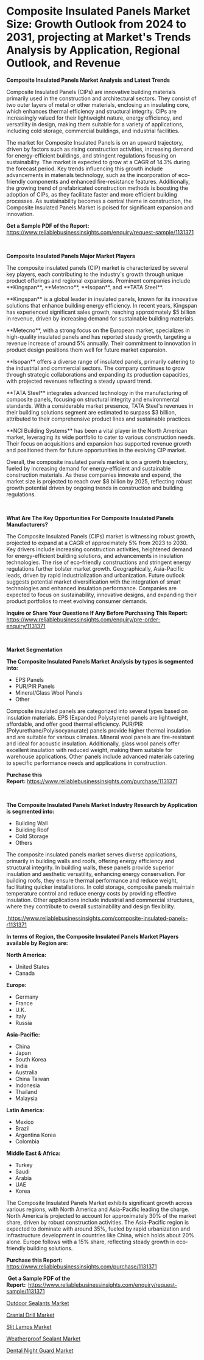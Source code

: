<p><h1>Composite Insulated Panels Market Size: Growth Outlook from 2024 to 2031, projecting at Market's Trends Analysis by Application, Regional Outlook, and Revenue</h1></p><p><strong>Composite Insulated Panels Market Analysis and Latest Trends</strong></p>
<p><p>Composite Insulated Panels (CIPs) are innovative building materials primarily used in the construction and architectural sectors. They consist of two outer layers of metal or other materials, enclosing an insulating core, which enhances thermal efficiency and structural integrity. CIPs are increasingly valued for their lightweight nature, energy efficiency, and versatility in design, making them suitable for a variety of applications, including cold storage, commercial buildings, and industrial facilities.</p><p>The market for Composite Insulated Panels is on an upward trajectory, driven by factors such as rising construction activities, increasing demand for energy-efficient buildings, and stringent regulations focusing on sustainability. The market is expected to grow at a CAGR of 14.3% during the forecast period. Key trends influencing this growth include advancements in materials technology, such as the incorporation of eco-friendly components and enhanced fire-resistance features. Additionally, the growing trend of prefabricated construction methods is boosting the adoption of CIPs, as they facilitate faster and more efficient building processes. As sustainability becomes a central theme in construction, the Composite Insulated Panels Market is poised for significant expansion and innovation.</p></p>
<p><strong>Get a Sample PDF of the Report:&nbsp;</strong> <a href="https://www.reliablebusinessinsights.com/enquiry/request-sample/1131371?utm_campaign=60&utm_medium=2&utm_source=Github&utm_content=ia&utm_term=07112024&utm_id=composite-insulated-panels">https://www.reliablebusinessinsights.com/enquiry/request-sample/1131371</a></p>
<p>&nbsp;</p>
<p><strong>Composite Insulated Panels Major Market Players</strong></p>
<p><p>The composite insulated panels (CIP) market is characterized by several key players, each contributing to the industry's growth through unique product offerings and regional expansions. Prominent companies include **Kingspan**, **Metecno**, **Isopan**, and **TATA Steel**.</p><p>**Kingspan** is a global leader in insulated panels, known for its innovative solutions that enhance building energy efficiency. In recent years, Kingspan has experienced significant sales growth, reaching approximately $5 billion in revenue, driven by increasing demand for sustainable building materials.</p><p>**Metecno**, with a strong focus on the European market, specializes in high-quality insulated panels and has reported steady growth, targeting a revenue increase of around 5% annually. Their commitment to innovation in product design positions them well for future market expansion.</p><p>**Isopan** offers a diverse range of insulated panels, primarily catering to the industrial and commercial sectors. The company continues to grow through strategic collaborations and expanding its production capacities, with projected revenues reflecting a steady upward trend.</p><p>**TATA Steel** integrates advanced technology in the manufacturing of composite panels, focusing on structural integrity and environmental standards. With a considerable market presence, TATA Steel's revenues in their building solutions segment are estimated to surpass $3 billion, attributed to their comprehensive product lines and sustainable practices.</p><p>**NCI Building Systems** has been a vital player in the North American market, leveraging its wide portfolio to cater to various construction needs. Their focus on acquisitions and expansion has supported revenue growth and positioned them for future opportunities in the evolving CIP market.</p><p>Overall, the composite insulated panels market is on a growth trajectory, fueled by increasing demand for energy-efficient and sustainable construction materials. As these companies innovate and expand, the market size is projected to reach over $8 billion by 2025, reflecting robust growth potential driven by ongoing trends in construction and building regulations.</p></p>
<p>&nbsp;</p>
<p><strong>What Are The Key Opportunities For Composite Insulated Panels Manufacturers?</strong></p>
<p><p>The Composite Insulated Panels (CIPs) market is witnessing robust growth, projected to expand at a CAGR of approximately 5% from 2023 to 2030. Key drivers include increasing construction activities, heightened demand for energy-efficient building solutions, and advancements in insulation technologies. The rise of eco-friendly constructions and stringent energy regulations further bolster market growth. Geographically, Asia-Pacific leads, driven by rapid industrialization and urbanization. Future outlook suggests potential market diversification with the integration of smart technologies and enhanced insulation performance. Companies are expected to focus on sustainability, innovative designs, and expanding their product portfolios to meet evolving consumer demands.</p></p>
<p><strong>Inquire or Share Your Questions If Any Before Purchasing This Report:</strong> <a href="https://www.reliablebusinessinsights.com/enquiry/pre-order-enquiry/1131371?utm_campaign=60&utm_medium=2&utm_source=Github&utm_content=ia&utm_term=07112024&utm_id=composite-insulated-panels">https://www.reliablebusinessinsights.com/enquiry/pre-order-enquiry/1131371</a></p>
<p>&nbsp;</p>
<p><strong>Market Segmentation</strong></p>
<p><strong>The Composite Insulated Panels Market Analysis by types is segmented into:</strong></p>
<p><ul><li>EPS Panels</li><li>PUR/PIR Panels</li><li>Mineral/Glass Wool Panels</li><li>Other</li></ul></p>
<p><p>Composite insulated panels are categorized into several types based on insulation materials. EPS (Expanded Polystyrene) panels are lightweight, affordable, and offer good thermal efficiency. PUR/PIR (Polyurethane/Polyisocyanurate) panels provide higher thermal insulation and are suitable for various climates. Mineral wool panels are fire-resistant and ideal for acoustic insulation. Additionally, glass wool panels offer excellent insulation with reduced weight, making them suitable for warehouse applications. Other panels include advanced materials catering to specific performance needs and applications in construction.</p></p>
<p><strong>Purchase this Report:&nbsp;</strong><a href="https://www.reliablebusinessinsights.com/purchase/1131371?utm_campaign=60&utm_medium=2&utm_source=Github&utm_content=ia&utm_term=07112024&utm_id=composite-insulated-panels">https://www.reliablebusinessinsights.com/purchase/1131371</a></p>
<p>&nbsp;</p>
<p><strong>The Composite Insulated Panels Market Industry Research by Application is segmented into:</strong></p>
<p><ul><li>Building Wall</li><li>Building Roof</li><li>Cold Storage</li><li>Others</li></ul></p>
<p><p>The composite insulated panels market serves diverse applications, primarily in building walls and roofs, offering energy efficiency and structural integrity. In building walls, these panels provide superior insulation and aesthetic versatility, enhancing energy conservation. For building roofs, they ensure thermal performance and reduce weight, facilitating quicker installations. In cold storage, composite panels maintain temperature control and reduce energy costs by providing effective insulation. Other applications include industrial and commercial structures, where they contribute to overall sustainability and design flexibility.</p></p>
<p><a href="https://www.reliablebusinessinsights.com/composite-insulated-panels-r1131371?utm_campaign=60&utm_medium=2&utm_source=Github&utm_content=ia&utm_term=07112024&utm_id=composite-insulated-panels">&nbsp;https://www.reliablebusinessinsights.com/composite-insulated-panels-r1131371</a></p>
<p><strong>In terms of Region, the Composite Insulated Panels Market Players available by Region are:</strong></p>
<p>
    <p> <strong> North America: </strong>
        <ul>
            <li>United States</li>
            <li>Canada</li>
        </ul>
        </p> 
    <p> <strong> Europe: </strong>
        <ul>
            <li>Germany</li>
            <li>France</li>
            <li>U.K.</li>
            <li>Italy</li>
            <li>Russia</li>
        </ul>
        </p> 
    <p> <strong> Asia-Pacific: </strong>
        <ul>
            <li>China</li>
            <li>Japan</li>
            <li>South Korea</li>
            <li>India</li>
            <li>Australia</li>
            <li>China Taiwan</li>
            <li>Indonesia</li>
            <li>Thailand</li>
            <li>Malaysia</li>
        </ul>
        </p> 
    <p> <strong> Latin America: </strong>
        <ul>
            <li>Mexico</li>
            <li>Brazil</li>
            <li>Argentina Korea</li>
            <li>Colombia</li>
        </ul>
        </p> 
    <p> <strong> Middle East & Africa: </strong>
        <ul>
            <li>Turkey</li>
            <li>Saudi</li>
            <li>Arabia</li>
            <li>UAE</li>
            <li>Korea</li>
        </ul>
    </p>
    </p>
<p><p>The Composite Insulated Panels Market exhibits significant growth across various regions, with North America and Asia-Pacific leading the charge. North America is projected to account for approximately 30% of the market share, driven by robust construction activities. The Asia-Pacific region is expected to dominate with around 35%, fueled by rapid urbanization and infrastructure development in countries like China, which holds about 20% alone. Europe follows with a 15% share, reflecting steady growth in eco-friendly building solutions.</p></p>
<p><strong>Purchase this Report: </strong><a href="https://www.reliablebusinessinsights.com/purchase/1131371?utm_campaign=60&utm_medium=2&utm_source=Github&utm_content=ia&utm_term=07112024&utm_id=composite-insulated-panels">https://www.reliablebusinessinsights.com/purchase/1131371</a></p>
<p>&nbsp;<strong>Get a Sample PDF of the Report:&nbsp;&nbsp;</strong><a href="https://www.reliablebusinessinsights.com/enquiry/request-sample/1131371?utm_campaign=60&utm_medium=2&utm_source=Github&utm_content=ia&utm_term=07112024&utm_id=composite-insulated-panels">https://www.reliablebusinessinsights.com/enquiry/request-sample/1131371</a></p>
<p><strong></strong></p>
<p><p><a href="https://github.com/darientvns/Market-Research-Report-List-1/blob/main/outdoor-sealants-market.md?utm_campaign=60&utm_medium=2&utm_source=Github&utm_content=ia&utm_term=07112024&utm_id=composite-insulated-panels">Outdoor Sealants Market</a></p><p><a href="https://issuu.com/reportprime-2/docs/cranial-drill-market-size-2030.pptx_67df493126289d?utm_campaign=60&utm_medium=2&utm_source=Github&utm_content=ia&utm_term=07112024&utm_id=composite-insulated-panels">Cranial Drill Market</a></p><p><a href="https://issuu.com/reportprime-2/docs/slit-lamps-market-size-2030.pptx_826a0a079fc999?utm_campaign=60&utm_medium=2&utm_source=Github&utm_content=ia&utm_term=07112024&utm_id=composite-insulated-panels">Slit Lamps Market</a></p><p><a href="https://github.com/arnaudyclavinec/Market-Research-Report-List-1/blob/main/weatherproof-sealant-market.md?utm_campaign=60&utm_medium=2&utm_source=Github&utm_content=ia&utm_term=07112024&utm_id=composite-insulated-panels">Weatherproof Sealant Market</a></p><p><a href="https://issuu.com/reportprime-2/docs/dental-night-guard-market-size-2030_26d80e09d44c6b?utm_campaign=60&utm_medium=2&utm_source=Github&utm_content=ia&utm_term=07112024&utm_id=composite-insulated-panels">Dental Night Guard Market</a></p></p>